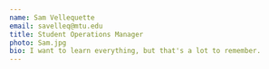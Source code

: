 ```yaml
---
name: Sam Vellequette
email: savelleq@mtu.edu
title: Student Operations Manager
photo: Sam.jpg
bio: I want to learn everything, but that's a lot to remember.
---
```

